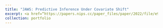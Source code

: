 ```yaml
---
title: "JAWS: Predictive Inference Under Covariate Shift"
excerpt: <a href=“https://papers.nips.cc/paper_files/paper/2022/file/e944bacecce6b06374ac39b260348db0-Paper-Conference.pdf" target="_blank”>JAWS.</a>
collection: portfolio
---
```


